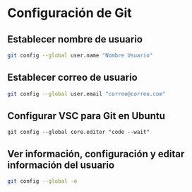 # Configuración de Git

## Establecer nombre de usuario

```bash
git config --global user.name "Nombre Usuario"
```

## Establecer correo de usuario

```bash
git config --global user.email "correo@correo.com"
```

## Configurar VSC para Git en Ubuntu
```
git config --global core.editor "code --wait"
```

## Ver información, configuración y editar información del usuario

```bash
git config --global -e
```